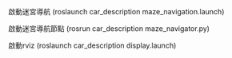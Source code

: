 啟動迷宮導航 (roslaunch car_description maze_navigation.launch) 

啟動迷宮導航節點 (rosrun car_description maze_navigator.py)

啟動rviz (roslaunch car_description display.launch)
